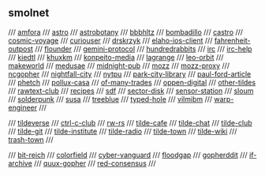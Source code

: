 ## smolnet

/// [amfora](https://github.com/makeworld-the-better-one/amfora)
/// [astro](https://github.com/blmayer/astro)
/// [astrobotany](gemini://astrobotany.mozz.us/)
/// [bbbhltz](gemini://gemini.bbbhltz.space/)
/// [bombadillo](https://bombadillo.colorfield.space/)
/// [castro](https://sr.ht/~julienxx/Castor/)
/// [cosmic-voyage](https://cosmic.voyage/)
/// [curiouser](http://tilde.town/~curiouser/)
/// [drskrzyk](gemini://drskrzyk.com/)
/// [elaho-ios-client](https://github.com/pitr/gemini-ios)
/// [fahrenheit-outpost](gemini://warmedal.se/~bjorn/fahrenheit-outpost/)
/// [flounder](gemini://flounder.online)
/// [gemini-protocol](https://gemini.circumlunar.space/)
/// [hundredrabbits](gemini://gemini.circumlunar.space/users/hundredrabbits/)
/// [irc](https://irc.com/)
/// [irc-help](https://www.irchelp.org/)
/// [kiedtl](gemini://tilde.team/~kiedtl/)
/// [khuxkm](gemini://tilde.team/~khuxkm/)
/// [konpeito-media](gemini://konpeito.media/)
/// [lagrange](gemini://skyjake.fi/lagrange/)
/// [leo-orbit](gemini://tilde.team/~khuxkm/leo/)
/// [makeworld](gemini://makeworld.space/)
/// [medusae](gemini://medusae.space/)
/// [midnight-pub](http://gemini//midnight.pub/)
/// [mozz](gemini://mozz.us)
/// [mozz-proxy](https://portal.mozz.us/gemini/gemini.circumlunar.space/)
/// [ncgopher](https://github.com/jansc/ncgopher)
/// [nightfall-city](gemini://main-street.nightfall.city/)
/// [nytpu](gemini://nytpu.com/)
/// [park-city-library](gemini://park-city.club/library/)
/// [paul-ford-article](https://medium.com/message/tilde-club-i-had-a-couple-drinks-and-woke-up-with-1-000-nerds-a8904f0a2ebf)
/// [phetch](https://github.com/xvxx/phetch)
/// [pollux-casa](gemini://pollux.casa/)
/// [of-many-trades](gemini://ofmanytrades.com/)
/// [oppen-digital](gemini://oppen.digital/)
/// [other-tildes](http://tilde.club/~pfhawkins/othertildes.html)
/// [rawtext-club](https://rawtext.club/)
/// [recipes](gemini://rawtext.club/~sloum/cgi/recipes/)
/// [sdf](https://sdf.org/)
/// [sector-disk](https://sectordisk.pw/)
/// [sensor-station](gemini://gemini.sensorstation.co/)
/// [sloum](gemini://rawtext.club/~sloum/)
/// [solderpunk](http://gemini//zaibatsu.circumlunar.space/~solderpunk/)
/// [susa](gemini://gemini.susa.net/)
/// [treeblue](gemini://review.treeblue.space/)
/// [typed-hole](gemini://typed-hole.org/)
/// [vilmibm](https://tilde.town/~vilmibm/)
/// [warp-engineer](gemini://warpengineer.space/index.gemini)
///

/// [tildeverse](https://tildeverse.org/)
/// [ctrl-c-club](https://ctrl-c.club/)
/// [rw-rs](http://rw.rs/)
/// [tilde-cafe](https://tilde.cafe/)
/// [tilde-chat](https://tilde.chat/)
/// [tilde-club](http://tilde.club/)
/// [tilde-git](https://tildegit.org/)
/// [tilde-institute](https://tilde.institute/)
/// [tilde-radio](https://tilderadio.org/)
/// [tilde-town](https://tilde.town/)
/// [tilde-wiki](https://tilde.wiki/wiki/Main_Page)
/// [trash-town](https://trash.town/)
///

/// [bit-reich](gopher://bitreich.org/)
/// [colorfield](gopher://Colorfield.space)
/// [cyber-vanguard](gopher://cyber.dabamos.de)
/// [floodgap](gopher://gopher.floodgap.com)
/// [gopherddit](gopher://gopherddit.com)
/// [if-archive](gopher://gopher.661.org/1/if-archive)
/// [quux-gopher](gopher://gopher.quux.org:70/1/)
/// [red-consensus](gopher://consensus.circumlunar.space)
///
